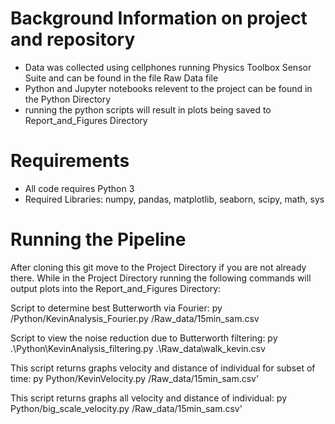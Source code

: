 # Background Information on project and repository

- Data was collected using cellphones running Physics Toolbox Sensor Suite and can be found in the file Raw Data file
- Python and Jupyter notebooks relevent to the project can be found in the Python Directory
- running the python scripts will result in plots being saved to Report_and_Figures Directory

# Requirements
- All code requires Python 3 
- Required Libraries: numpy, pandas, matplotlib, seaborn, scipy, math, sys

# Running the Pipeline
After cloning this git move to the Project Directory if you are not already there.
While in the Project Directory running the following commands will output plots
into the Report_and_Figures Directory:

Script to determine best Butterworth via Fourier:
py /Python/KevinAnalysis_Fourier.py /Raw_data/15min_sam.csv

Script to view the noise reduction due to Butterworth filtering:
py .\Python\KevinAnalysis_filtering.py .\Raw_data\walk_kevin.csv

This script returns graphs velocity and distance of individual for subset of time:
py Python/KevinVelocity.py /Raw_data/15min_sam.csv'

This script returns graphs all velocity and distance of individual:
py Python/big_scale_velocity.py /Raw_data/15min_sam.csv'